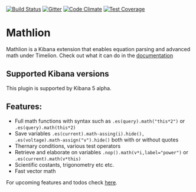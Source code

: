 [![Build Status](https://travis-ci.org/fermiumlabs/mathlion.svg?branch=master)](https://travis-ci.org/fermiumlabs/mathlion) [![Gitter](https://img.shields.io/gitter/room/nwjs/nw.js.svg?maxAge=2592000)](https://gitter.im/fermiumlabs/Lobby)
 [![Code Climate](https://codeclimate.com/github/fermiumlabs/mathlion/badges/gpa.svg)](https://codeclimate.com/github/fermiumlabs/mathlion) [![Test Coverage](https://codeclimate.com/github/fermiumlabs/mathlion/badges/coverage.svg)](https://codeclimate.com/github/fermiumlabs/mathlion/coverage)

# Mathlion

Mathlion is a Kibana extension that enables equation parsing and advanced math under Timelion.
Check out what it can do in the [documentation](http://mathlion.docs.fermiumlabs.com/)

## Supported Kibana versions

This plugin is supported by Kibana 5 alpha.

## Features:

* Full math functions with syntax such as `.es(query).math("this*2")` or `.es(query).math(this*2)`
* Save variables `.es(current).math-assing(i).hide(), .es(voltage).math-assign("v").hide()` both with or without quotes 
* Thernary conditions, various test operators
* Retrieve and elaborate on variables `.nop().math(v*i,label="power")` or `.es(current).math(v*this)`
* Scientific costants, trigonometry etc etc.
* Fast vector math

For upcoming features and todos check [here](https://github.com/fermiumlabs/mathlion/projects).
